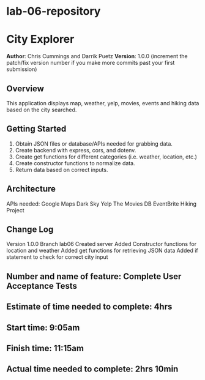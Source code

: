 # lab-06-repository

# City Explorer

**Author**: Chris Cummings and Darrik Puetz
**Version**: 1.0.0 (increment the patch/fix version number if you make more commits past your first submission)

## Overview
<!-- Provide a high level overview of what this application is and why you are building it, beyond the fact that it's an assignment for this class. (i.e. What's your problem domain?) -->
This application displays map, weather, yelp, movies, events and hiking data based on the city searched.

## Getting Started
<!-- What are the steps that a user must take in order to build this app on their own machine and get it running? -->
1) Obtain JSON files or database/APIs needed for grabbing data.
2) Create backend with express, cors, and dotenv.
3) Create get functions for different categories (i.e. weather, location, etc.)
4) Create constructor functions to normalize data.
5) Return data based on correct inputs.

## Architecture
<!-- Provide a detailed description of the application design. What technologies (languages, libraries, etc) you're using, and any other relevant design information. -->
APIs needed:
    Google Maps
    Dark Sky
    Yelp
    The Movies DB
    EventBrite
    Hiking Project

## Change Log
<!-- Use this area to document the iterative changes made to your application as each feature is successfully implemented. Use time stamps. Here's an examples:

01-01-2001 4:59pm - Application now has a fully-functional express server, with a GET route for the location resource.

## Credits and Collaborations
<!-- Give credit (and a link) to other people or resources that helped you build this application. -->
Version 1.0.0
    Branch lab06
        Created server
        Added Constructor functions for location and weather
        Added get functions for retrieving JSON data
        Added if statement to check for correct city input


## Number and name of feature: Complete User Acceptance Tests

## Estimate of time needed to complete: 4hrs

## Start time: 9:05am

## Finish time: 11:15am

## Actual time needed to complete: 2hrs 10min
